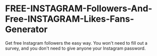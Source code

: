 # FREE-INSTAGRAM-Followers-And-Free-INSTAGRAM-Likes-Fans-Generator
Get free Instagram followers the easy way. You won't need to fill out a survey, and you don't need to give anyone your Instagram password.
